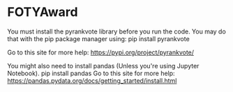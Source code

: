 # FOTYAward

You must install the pyrankvote library before you run the code.
You may do that with the pip package manager using:
  pip install pyrankvote
  
Go to this site for more help: https://pypi.org/project/pyrankvote/

You might also need to install pandas (Unless you're using Jupyter Notebook). 
  pip install pandas
Go to this site for more help: https://pandas.pydata.org/docs/getting_started/install.html
